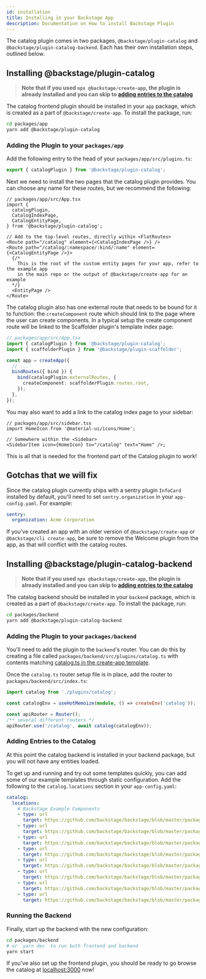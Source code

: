 ```yaml
---
id: installation
title: Installing in your Backstage App
description: Documentation on How to install Backstage Plugin
---
```


The catalog plugin comes in two packages, `@backstage/plugin-catalog` and
`@backstage/plugin-catalog-backend`. Each has their own installation steps,
outlined below.

## Installing @backstage/plugin-catalog

> **Note that if you used `npx @backstage/create-app`, the plugin is already
> installed and you can skip to
> [adding entries to the catalog](#adding-entries-to-the-catalog)**

The catalog frontend plugin should be installed in your `app` package, which is
created as a part of `@backstage/create-app`. To install the package, run:

```bash
cd packages/app
yarn add @backstage/plugin-catalog
```

### Adding the Plugin to your `packages/app`

Add the following entry to the head of your `packages/app/src/plugins.ts`:

```ts
export { catalogPlugin } from '@backstage/plugin-catalog';
```

Next we need to install the two pages that the catalog plugin provides. You can
choose any name for these routes, but we recommend the following:

```tsx
// packages/app/src/App.tsx
import {
  catalogPlugin,
  CatalogIndexPage,
  CatalogEntityPage,
} from '@backstage/plugin-catalog';

// Add to the top-level routes, directly within <FlatRoutes>
<Route path="/catalog" element={<CatalogIndexPage />} />
<Route path="/catalog/:namespace/:kind/:name" element={<CatalogEntityPage />}>
  {/*
    This is the root of the custom entity pages for your app, refer to the example app
    in the main repo or the output of @backstage/create-app for an example
  */}
  <EntityPage />
</Route>
```

The catalog plugin also has one external route that needs to be bound for it to
function: the `createComponent` route which should link to the page where the
user can create components. In a typical setup the create component route will
be linked to the Scaffolder plugin's template index page:

```ts
// packages/app/src/App.tsx
import { catalogPlugin } from '@backstage/plugin-catalog';
import { scaffolderPlugin } from '@backstage/plugin-scaffolder';

const app = createApp({
  // ...
  bindRoutes({ bind }) {
    bind(catalogPlugin.externalRoutes, {
      createComponent: scaffolderPlugin.routes.root,
    });
  },
});
```

You may also want to add a link to the catalog index page to your sidebar:

```tsx
// packages/app/src/sidebar.tsx
import HomeIcon from '@material-ui/icons/Home';

// Somewhere within the <Sidebar>
<SidebarItem icon={HomeIcon} to="/catalog" text="Home" />;
```

This is all that is needed for the frontend part of the Catalog plugin to work!

## Gotchas that we will fix

Since the catalog plugin currently ships with a sentry plugin `InfoCard`
installed by default, you'll need to set `sentry.organization` in your
`app-config.yaml`. For example:

```yaml
sentry:
  organization: Acme Corporation
```

If you've created an app with an older version of `@backstage/create-app` or
`@backstage/cli create-app`, be sure to remove the Welcome plugin from the app,
as that will conflict with the catalog routes.

## Installing @backstage/plugin-catalog-backend

> **Note that if you used `npx @backstage/create-app`, the plugin is already
> installed and you can skip to
> [adding entries to the catalog](#adding-entries-to-the-catalog)**

The catalog backend should be installed in your `backend` package, which is
created as a part of `@backstage/create-app`. To install the package, run:

```bash
cd packages/backend
yarn add @backstage/plugin-catalog-backend
```

### Adding the Plugin to your `packages/backend`

You'll need to add the plugin to the `backend`'s router. You can do this by
creating a file called `packages/backend/src/plugins/catalog.ts` with contents
matching
[catalog.ts in the create-app template](https://github.com/backstage/backstage/blob/master/packages/create-app/templates/default-app/packages/backend/src/plugins/catalog.ts).

Once the `catalog.ts` router setup file is in place, add the router to
`packages/backend/src/index.ts`:

```ts
import catalog from './plugins/catalog';

const catalogEnv = useHotMemoize(module, () => createEnv('catalog'));

const apiRouter = Router();
/** several different routers */
apiRouter.use('/catalog', await catalog(catalogEnv));
```

### Adding Entries to the Catalog

At this point the catalog backend is installed in your backend package, but you
will not have any entities loaded.

To get up and running and try out some templates quickly, you can add some of
our example templates through static configuration. Add the following to the
`catalog.locations` section in your `app-config.yaml`:

```yaml
catalog:
  locations:
    # Backstage Example Components
    - type: url
      target: https://github.com/backstage/backstage/blob/master/packages/catalog-model/examples/artist-lookup-component.yaml
    - type: url
      target: https://github.com/backstage/backstage/blob/master/packages/catalog-model/examples/playback-order-component.yaml
    - type: url
      target: https://github.com/backstage/backstage/blob/master/packages/catalog-model/examples/podcast-api-component.yaml
    - type: url
      target: https://github.com/backstage/backstage/blob/master/packages/catalog-model/examples/queue-proxy-component.yaml
    - type: url
      target: https://github.com/backstage/backstage/blob/master/packages/catalog-model/examples/searcher-component.yaml
    - type: url
      target: https://github.com/backstage/backstage/blob/master/packages/catalog-model/examples/playback-lib-component.yaml
    - type: url
      target: https://github.com/backstage/backstage/blob/master/packages/catalog-model/examples/www-artist-component.yaml
    - type: url
      target: https://github.com/backstage/backstage/blob/master/packages/catalog-model/examples/shuffle-api-component.yaml
```

### Running the Backend

Finally, start up the backend with the new configuration:

```bash
cd packages/backend
# or `yarn dev` to run both frontend and backend
yarn start
```

If you've also set up the frontend plugin, you should be ready to go browse the
catalog at [localhost:3000](http://localhost:3000) now!
